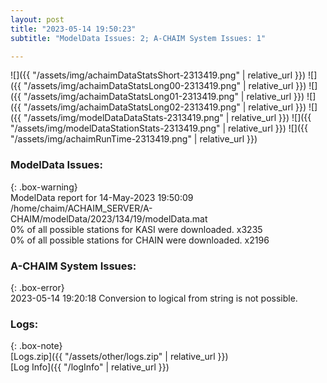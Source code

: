 ```yaml
---
layout: post
title: "2023-05-14 19:50:23"
subtitle: "ModelData Issues: 2; A-CHAIM System Issues: 1"

---
```


![]({{ "/assets/img/achaimDataStatsShort-2313419.png" | relative_url }})
![]({{ "/assets/img/achaimDataStatsLong00-2313419.png" | relative_url }})
![]({{ "/assets/img/achaimDataStatsLong01-2313419.png" | relative_url }})
![]({{ "/assets/img/achaimDataStatsLong02-2313419.png" | relative_url }})
![]({{ "/assets/img/modelDataDataStats-2313419.png" | relative_url }})
![]({{ "/assets/img/modelDataStationStats-2313419.png" | relative_url }})
![]({{ "/assets/img/achaimRunTime-2313419.png" | relative_url }})


### ModelData Issues:  
  
{: .box-warning}  
 ModelData report for 14-May-2023 19:50:09   
 /home/chaim/ACHAIM_SERVER/A-CHAIM/modelData/2023/134/19/modelData.mat   
 0% of all possible stations for KASI were downloaded. x3235   
 0% of all possible stations for CHAIN were downloaded. x2196   
  
### A-CHAIM System Issues:  
  
{: .box-error}  
2023-05-14 19:20:18 Conversion to logical from string is not possible.  

### Logs:  
  
{: .box-note}  
[Logs.zip]({{ "/assets/other/logs.zip" | relative_url }})  
[Log Info]({{ "/logInfo" | relative_url }})  
